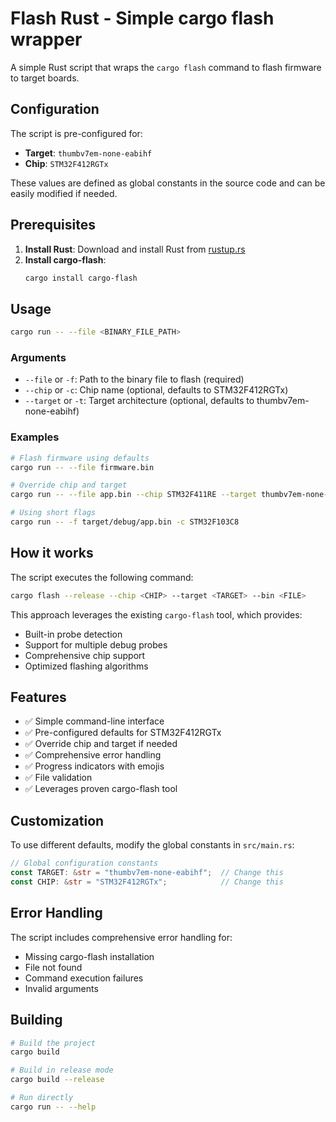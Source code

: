 # Flash Rust - Simple cargo flash wrapper

A simple Rust script that wraps the `cargo flash` command to flash firmware to target boards.

## Configuration

The script is pre-configured for:
- **Target**: `thumbv7em-none-eabihf`
- **Chip**: `STM32F412RGTx`

These values are defined as global constants in the source code and can be easily modified if needed.

## Prerequisites

1. **Install Rust**: Download and install Rust from [rustup.rs](https://rustup.rs/)
2. **Install cargo-flash**: 
   ```bash
   cargo install cargo-flash
   ```

## Usage

```bash
cargo run -- --file <BINARY_FILE_PATH>
```

### Arguments

- `--file` or `-f`: Path to the binary file to flash (required)
- `--chip` or `-c`: Chip name (optional, defaults to STM32F412RGTx)
- `--target` or `-t`: Target architecture (optional, defaults to thumbv7em-none-eabihf)

### Examples

```bash
# Flash firmware using defaults
cargo run -- --file firmware.bin

# Override chip and target
cargo run -- --file app.bin --chip STM32F411RE --target thumbv7em-none-eabihf

# Using short flags
cargo run -- -f target/debug/app.bin -c STM32F103C8
```

## How it works

The script executes the following command:
```bash
cargo flash --release --chip <CHIP> --target <TARGET> --bin <FILE>
```

This approach leverages the existing `cargo-flash` tool, which provides:
- Built-in probe detection
- Support for multiple debug probes
- Comprehensive chip support
- Optimized flashing algorithms

## Features

- ✅ Simple command-line interface
- ✅ Pre-configured defaults for STM32F412RGTx
- ✅ Override chip and target if needed
- ✅ Comprehensive error handling
- ✅ Progress indicators with emojis
- ✅ File validation
- ✅ Leverages proven cargo-flash tool

## Customization

To use different defaults, modify the global constants in `src/main.rs`:

```rust
// Global configuration constants
const TARGET: &str = "thumbv7em-none-eabihf";  // Change this
const CHIP: &str = "STM32F412RGTx";            // Change this
```

## Error Handling

The script includes comprehensive error handling for:
- Missing cargo-flash installation
- File not found
- Command execution failures
- Invalid arguments

## Building

```bash
# Build the project
cargo build

# Build in release mode
cargo build --release

# Run directly
cargo run -- --help
```